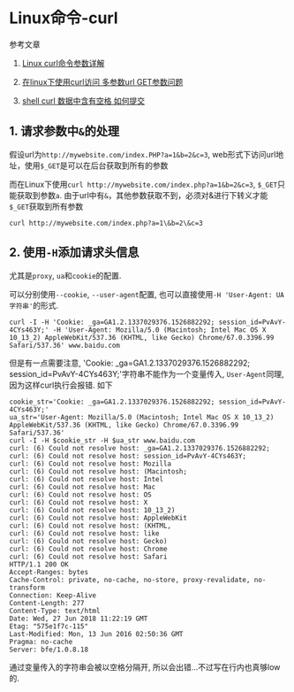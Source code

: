 # Linux命令-curl

参考文章

1. [Linux curl命令参数详解](http://www.aiezu.com/system/linux/linux_curl_syntax.html)

2. [在linux下使用curl访问 多参数url GET参数问题](http://blog.csdn.net/sunbiao0526/article/details/6831327)

3. [shell curl 数据中含有空格 如何提交](https://blog.csdn.net/qq_25279717/article/details/71577313)

## 1. 请求参数中`&`的处理

假设url为`http://mywebsite.com/index.PHP?a=1&b=2&c=3`, web形式下访问url地址，使用`$_GET`是可以在后台获取到所有的参数

而在Linux下使用`curl http://mywebsite.com/index.php?a=1&b=2&c=3`, `$_GET`只能获取到参数`a`. 由于url中有`&`，其他参数获取不到，必须对&进行下转义才能`$_GET`获取到所有参数

`curl http://mywebsite.com/index.php?a=1\&b=2\&c=3`

## 2. 使用`-H`添加请求头信息

尤其是`proxy`, `ua`和`cookie`的配置.

可以分别使用`--cookie`, `--user-agent`配置, 也可以直接使用`-H 'User-Agent: UA字符串'`的形式.

```
curl -I -H 'Cookie: _ga=GA1.2.1337029376.1526882292; session_id=PvAvY-4CYs463Y;' -H 'User-Agent: Mozilla/5.0 (Macintosh; Intel Mac OS X 10_13_2) AppleWebKit/537.36 (KHTML, like Gecko) Chrome/67.0.3396.99 Safari/537.36' www.baidu.com
```

但是有一点需要注意, 'Cookie: _ga=GA1.2.1337029376.1526882292; session_id=PvAvY-4CYs463Y;'字符串不能作为一个变量传入, `User-Agent`同理, 因为这样curl执行会报错. 如下

```
cookie_str='Cookie: _ga=GA1.2.1337029376.1526882292; session_id=PvAvY-4CYs463Y;'
ua_str='User-Agent: Mozilla/5.0 (Macintosh; Intel Mac OS X 10_13_2) AppleWebKit/537.36 (KHTML, like Gecko) Chrome/67.0.3396.99 Safari/537.36'
curl -I -H $cookie_str -H $ua_str www.baidu.com
curl: (6) Could not resolve host: _ga=GA1.2.1337029376.1526882292;
curl: (6) Could not resolve host: session_id=PvAvY-4CYs463Y;
curl: (6) Could not resolve host: Mozilla
curl: (6) Could not resolve host: (Macintosh;
curl: (6) Could not resolve host: Intel
curl: (6) Could not resolve host: Mac
curl: (6) Could not resolve host: OS
curl: (6) Could not resolve host: X
curl: (6) Could not resolve host: 10_13_2)
curl: (6) Could not resolve host: AppleWebKit
curl: (6) Could not resolve host: (KHTML,
curl: (6) Could not resolve host: like
curl: (6) Could not resolve host: Gecko)
curl: (6) Could not resolve host: Chrome
curl: (6) Could not resolve host: Safari
HTTP/1.1 200 OK
Accept-Ranges: bytes
Cache-Control: private, no-cache, no-store, proxy-revalidate, no-transform
Connection: Keep-Alive
Content-Length: 277
Content-Type: text/html
Date: Wed, 27 Jun 2018 11:22:19 GMT
Etag: "575e1f7c-115"
Last-Modified: Mon, 13 Jun 2016 02:50:36 GMT
Pragma: no-cache
Server: bfe/1.0.8.18
```

通过变量传入的字符串会被以空格分隔开, 所以会出错...不过写在行内也真够low的.